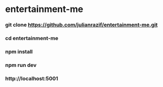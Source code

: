 # entertainment-me

### git clone https://github.com/julianrazif/entertainment-me.git
### cd entertainment-me
### npm install
### npm run dev
### http://localhost:5001

